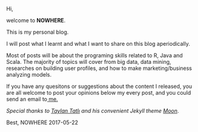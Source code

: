 Hi,

   welcome to **NOWHERE**.

   This is my personal blog.

   I will post what I learnt and what I want to share on this blog aperiodically.

   Most of posts will be about the programing skills related to R, Java and Scala. The majority of topics will cover from big data, data mining, researches on building user profiles, and how to make marketing/business analyzing models.

   If you have any quesitons or suggestions about the content I released, you are all welcome to post your opinions below my every post, and you could send an email to<a href="mailto:no_wheree@outlook.com"> me.</a>

*Special thanks to [Taylan Tatlı](https://github.com/TaylanTatli) and his convenient Jekyll theme [Moon](https://github.com/TaylanTatli/Moon)*.

Best,
NOWHERE
2017-05-22